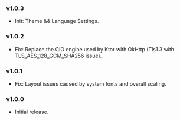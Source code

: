 
### v1.0.3

- Init: Theme && Language Settings.

### v1.0.2

- Fix: Replace the CIO engine used by Ktor with OkHttp (Tls1.3 with TLS_AES_128_GCM_SHA256 issue).

### v1.0.1

- Fix: Layout issues caused by system fonts and overall scaling.

### v1.0.0

- Initial release.

